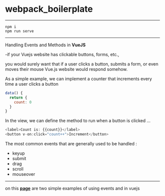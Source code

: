 # webpack_boilerplate

---

```
npm i
npm run serve
```
___
Handling Events and Methods in **VueJS**

-if your Vuejs website has clickable buttons, forms, etc., 

you would surely want that if a user clicks a button, submits a form, or even moves their mouse Vue.js website would respond somehow.

As a simple example, we can implement a counter that increments every time a user clicks a button
```js
data() {
  return {
    count: 0
  }
}
```
In the view, we can define the method to run when a button is clicked ...
```js
<label>Count is: {{count}}</label>
<button v-on:click="count++">Increment</button>
```

The most common events that are generally used to be handled :
- keyup
- submit 
- drag
- scroll
- mouseover
___
on this [**page**](src/App.vue) are two simple examples of using events and in vuejs
